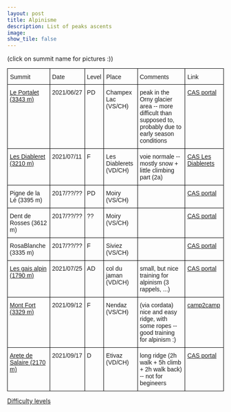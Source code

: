 ```yaml
---
layout: post
title: Alpinisme		
description: List of peaks ascents 
image:
show_tile: false 
---
```


(click on summit name for pictures :))

<style type="text/css">
.tg  {border-collapse:collapse;border-spacing:0;margin:0px auto;}
.tg td{border-color:black;border-style:solid;border-width:1px;font-family:Arial, sans-serif;font-size:14px;
  overflow:hidden;padding:10px 5px;word-break:normal;}
.tg th{border-color:black;border-style:solid;border-width:1px;font-family:Arial, sans-serif;font-size:14px;
  font-weight:normal;overflow:hidden;padding:10px 5px;word-break:normal;}
.tg .tg-ul38{position:-webkit-sticky;position:sticky;text-align:left;top:-1px;vertical-align:top;will-change:transform}
.tg .tg-0lax{text-align:left;vertical-align:top}
.tg-sort-header::-moz-selection{background:0 0}
.tg-sort-header::selection{background:0 0}.tg-sort-header{cursor:pointer}
.tg-sort-header:after{content:'';float:right;margin-top:7px;border-width:0 5px 5px;border-style:solid;
  border-color:#404040 transparent;visibility:hidden}
.tg-sort-header:hover:after{visibility:visible}
.tg-sort-asc:after,.tg-sort-asc:hover:after,.tg-sort-desc:after{visibility:visible;opacity:.4}
.tg-sort-desc:after{border-bottom:none;border-width:5px 5px 0}@media screen and (max-width: 767px) {.tg {width: auto !important;}.tg col {width: auto !important;}.tg-wrap {overflow-x: auto;-webkit-overflow-scrolling: touch;margin: auto 0px;}}</style>
<div class="tg-wrap"><table id="tg-z2mjO" class="tg">
<thead>
  <tr>
    <th class="tg-ul38">Summit</th>
    <th class="tg-ul38">Date</th>
    <th class="tg-ul38">Level</th>
    <th class="tg-ul38">Place</th>
    <th class="tg-ul38">Comments</th>
    <th class="tg-ul38">Link</th>
  </tr>
</thead>
<tbody>
  <tr>
    <td class="tg-0lax"><a href="alpinisme/portalet.html"> Le Portalet (3343 m)</a></td>
    <td class="tg-0lax">2021/06/27</td>
    <td class="tg-0lax"> PD </td>
    <td class="tg-0lax">Champex Lac (VS/CH)</td>
    <td class="tg-0lax">peak in the Orny glacier area -- more difficult than supposed to, probably due to early season conditions</td>
    <td class="tg-0lax"><a href="https://www.sac-cas.ch/fr/cabanes-et-courses/portail-des-courses-du-cas/le-portalet-1441/alpinisme/">CAS portal</a></td>
  </tr>
  <tr>
    <td class="tg-0lax"><a href="alpinisme/les_diablerets.html"> Les Diableret (3210 m)</a></td>
    <td class="tg-0lax">2021/07/11</td>
    <td class="tg-0lax"> F </td>
    <td class="tg-0lax"> Les Diablerets (VD/CH)</td>
    <td class="tg-0lax"> voie normale -- mostly snow + little climbing part (2a) </td>
    <td class="tg-0lax"><a href="https://www.sac-cas.ch/fr/cabanes-et-courses/portail-des-courses-du-cas/le-sommet-des-diablerets-490/alpinisme/">CAS Les Diablerets</a></td>
  </tr>
  <tr>
    <td class="tg-0lax"> Pigne de la Lé (3395 m) </td>
    <td class="tg-0lax">2017/??/??</td>
    <td class="tg-0lax"> PD </td>
    <td class="tg-0lax">Moiry (VS/CH)</td>
    <td class="tg-0lax"></td>
    <td class="tg-0lax"><a href="https://www.sac-cas.ch/fr/cabanes-et-courses/portail-des-courses-du-cas/pigne-de-la-le-1034/alpinisme/">CAS portal</a></td>
  </tr>
    <tr> 
    <td class="tg-0lax"> Dent de Rosses (3612 m)</td>
    <td class="tg-0lax">2017/??/??</td>
    <td class="tg-0lax"> ?? </td>
    <td class="tg-0lax">Moiry (VS/CH)</td>
    <td class="tg-0lax"></td>
    <td class="tg-0lax"><a href="https://www.sac-cas.ch/fr/cabanes-et-courses/portail-des-courses-du-cas/dent-des-rosses-1558/alpinisme/">CAS portal</a></td>
  </tr>
    <tr>
    <td class="tg-0lax"> RosaBlanche (3335 m) </td>
    <td class="tg-0lax">2017/??/??</td>
    <td class="tg-0lax"> F </td>
    <td class="tg-0lax">Siviez (VS/CH)</td>
    <td class="tg-0lax"></td>
    <td class="tg-0lax"><a href="https://www.sac-cas.ch/fr/cabanes-et-courses/portail-des-courses-du-cas/la-rosablanche-1526/alpinisme/">CAS portal</a></td>
  </tr>
  <tr>
    <td class="tg-0lax"> <a href="alpinisme/gais_alpins.html"> Les gais alpin (1790 m) </a> </td>
    <td class="tg-0lax">2021/07/25</td>
    <td class="tg-0lax"> AD </td>
    <td class="tg-0lax">col du jaman (VD/CH)</td>
    <td class="tg-0lax">small, but nice training for alpinism (3 rappels, ...)</td>
    <td class="tg-0lax"><a href="https://www.sac-cas.ch/fr/cabanes-et-courses/portail-des-courses-du-cas/les-gais-alpins-2535/alpinisme/">CAS portal</a></td>
  </tr>
  <tr>
    <td class="tg-0lax"> <a href="alpinisme/viacordata.html"> Mont Fort (3329 m) </a> </td>
    <td class="tg-0lax">2021/09/12</td>
    <td class="tg-0lax"> F </td>
    <td class="tg-0lax"> Nendaz (VS/CH)</td>
    <td class="tg-0lax"> (via cordata) nice and easy ridge, with some ropes -- good training for alpinism :) </td>
    <td class="tg-0lax"><a href="https://www.camptocamp.org/routes/290648/fr/mont-fort-via-cordata"> camp2camp</a></td>
  </tr>
  <tr>
    <td class="tg-0lax"> <a href="alpinisme/les_salaires.html"> Arete de Salaire (2170 m) </a> </td>
    <td class="tg-0lax">2021/09/17</td>
    <td class="tg-0lax"> D </td>
    <td class="tg-0lax"> Etivaz (VD/CH)</td>
    <td class="tg-0lax"> long ridge (2h walk + 5h climb + 2h walk back) -- not for begineers </td>
    <td class="tg-0lax"><a href="https://www.sac-cas.ch/fr/cabanes-et-courses/portail-des-courses-du-cas/les-salaires-9351/alpinisme/"> CAS portal</a></td>
  </tr>
</tbody>
</table></div>
<script charset="utf-8">var TGSort=window.TGSort||function(n){"use strict";function r(n){return n?n.length:0}function t(n,t,e,o=0){for(e=r(n);o<e;++o)t(n[o],o)}function e(n){return n.split("").reverse().join("")}function o(n){var e=n[0];return t(n,function(n){for(;!n.startsWith(e);)e=e.substring(0,r(e)-1)}),r(e)}function u(n,r,e=[]){return t(n,function(n){r(n)&&e.push(n)}),e}var a=parseFloat;function i(n,r){return function(t){var e="";return t.replace(n,function(n,t,o){return e=t.replace(r,"")+"."+(o||"").substring(1)}),a(e)}}var s=i(/^(?:\s*)([+-]?(?:\d+)(?:,\d{3})*)(\.\d*)?$/g,/,/g),c=i(/^(?:\s*)([+-]?(?:\d+)(?:\.\d{3})*)(,\d*)?$/g,/\./g);function f(n){var t=a(n);return!isNaN(t)&&r(""+t)+1>=r(n)?t:NaN}function d(n){var e=[],o=n;return t([f,s,c],function(u){var a=[],i=[];t(n,function(n,r){r=u(n),a.push(r),r||i.push(n)}),r(i)<r(o)&&(o=i,e=a)}),r(u(o,function(n){return n==o[0]}))==r(o)?e:[]}function v(n){if("TABLE"==n.nodeName){for(var a=function(r){var e,o,u=[],a=[];return function n(r,e){e(r),t(r.childNodes,function(r){n(r,e)})}(n,function(n){"TR"==(o=n.nodeName)?(e=[],u.push(e),a.push(n)):"TD"!=o&&"TH"!=o||e.push(n)}),[u,a]}(),i=a[0],s=a[1],c=r(i),f=c>1&&r(i[0])<r(i[1])?1:0,v=f+1,p=i[f],h=r(p),l=[],g=[],N=[],m=v;m<c;++m){for(var T=0;T<h;++T){r(g)<h&&g.push([]);var C=i[m][T],L=C.textContent||C.innerText||"";g[T].push(L.trim())}N.push(m-v)}t(p,function(n,t){l[t]=0;var a=n.classList;a.add("tg-sort-header"),n.addEventListener("click",function(){var n=l[t];!function(){for(var n=0;n<h;++n){var r=p[n].classList;r.remove("tg-sort-asc"),r.remove("tg-sort-desc"),l[n]=0}}(),(n=1==n?-1:+!n)&&a.add(n>0?"tg-sort-asc":"tg-sort-desc"),l[t]=n;var i,f=g[t],m=function(r,t){return n*f[r].localeCompare(f[t])||n*(r-t)},T=function(n){var t=d(n);if(!r(t)){var u=o(n),a=o(n.map(e));t=d(n.map(function(n){return n.substring(u,r(n)-a)}))}return t}(f);(r(T)||r(T=r(u(i=f.map(Date.parse),isNaN))?[]:i))&&(m=function(r,t){var e=T[r],o=T[t],u=isNaN(e),a=isNaN(o);return u&&a?0:u?-n:a?n:e>o?n:e<o?-n:n*(r-t)});var C,L=N.slice();L.sort(m);for(var E=v;E<c;++E)(C=s[E].parentNode).removeChild(s[E]);for(E=v;E<c;++E)C.appendChild(s[v+L[E-v]])})})}}n.addEventListener("DOMContentLoaded",function(){for(var t=n.getElementsByClassName("tg"),e=0;e<r(t);++e)try{v(t[e])}catch(n){}})}(document)</script>


<a href="./alpinisme/Cotations-CAS-haute-montagne.pdf"> Difficulty levels </a> 
